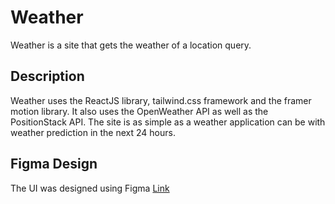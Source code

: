 # Weather

Weather is a site that gets the weather of a location query.

## Description

Weather uses the ReactJS library, tailwind.css framework and the framer motion library. It also uses
the OpenWeather API as well as the PositionStack API. The site is as simple as a weather application
can be with weather prediction in the next 24 hours. 

## Figma Design
The UI was designed using Figma
[Link](https://www.figma.com/file/0ZWKvj6KEz435rfLMxhKX5/Untitled?node-id=0%3A1)
